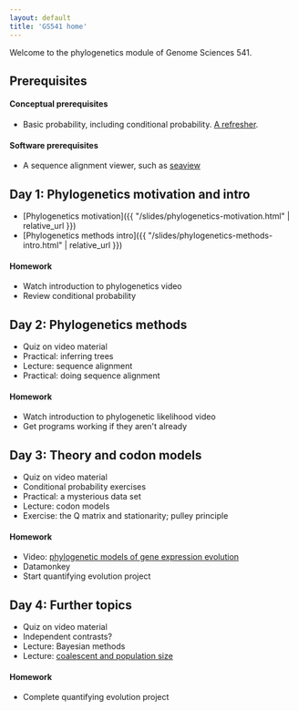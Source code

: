 ```yaml
---
layout: default
title: 'GS541 home'
---
```


Welcome to the phylogenetics module of Genome Sciences 541.

## Prerequisites

#### Conceptual prerequisites

* Basic probability, including conditional probability. [A refresher](https://www.khanacademy.org/math/statistics-probability/probability-library#conditional-probability-independence).

#### Software prerequisites

* A sequence alignment viewer, such as [seaview](http://doua.prabi.fr/software/seaview)

<!--
https://molevol.mbl.edu/index.php/Paul_Lewis
http://hydrodictyon.eeb.uconn.edu/people/plewis/downloads/wh2017/Likelihood_Lewis_22July2017.pdf
-->


## Day 1: Phylogenetics motivation and intro

* [Phylogenetics motivation]({{ "/slides/phylogenetics-motivation.html" | relative_url }})
* [Phylogenetics methods intro]({{ "/slides/phylogenetics-methods-intro.html" | relative_url }})

#### Homework

* Watch introduction to phylogenetics video
* Review conditional probability


## Day 2: Phylogenetics methods

* Quiz on video material
* Practical: inferring trees
* Lecture: sequence alignment
* Practical: doing sequence alignment

#### Homework

* Watch introduction to phylogenetic likelihood video
* Get programs working if they aren't already


## Day 3: Theory and codon models

* Quiz on video material
* Conditional probability exercises
* Practical: a mysterious data set
* Lecture: codon models
* Exercise: the Q matrix and stationarity; pulley principle

#### Homework

* Video: [phylogenetic models of gene expression evolution](https://www.youtube.com/watch?v=3lxqv_iJeLY)
* Datamonkey
* Start quantifying evolution project


## Day 4: Further topics

* Quiz on video material
* Independent contrasts?
* Lecture: Bayesian methods
* Lecture: [coalescent and population size](http://bedford.io/projects/mitii/coalescent-and-selection/coalescent.html#/)

#### Homework

* Complete quantifying evolution project
